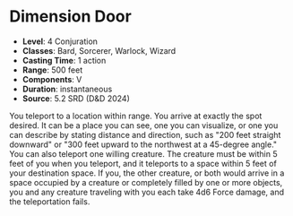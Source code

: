 # Dimension Door

- **Level**: 4 Conjuration
- **Classes**: Bard, Sorcerer, Warlock, Wizard
- **Casting Time**: 1 action
- **Range**: 500 feet
- **Components**: V
- **Duration**: instantaneous
- **Source**: 5.2 SRD (D&D 2024)

You teleport to a location within range. You arrive at exactly the spot desired. It can be a place you can see, one you can visualize, or one you can describe by stating distance and direction, such as "200 feet straight downward" or "300 feet upward to the northwest at a 45-degree angle." You can also teleport one willing creature. The creature must be within 5 feet of you when you teleport, and it teleports to a space within 5 feet of your destination space. If you, the other creature, or both would arrive in a space occupied by a creature or completely filled by one or more objects, you and any creature traveling with you each take 4d6 Force damage, and the teleportation fails.

